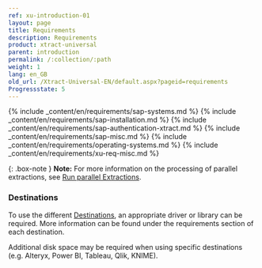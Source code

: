 ```yaml
---
ref: xu-introduction-01
layout: page
title: Requirements
description: Requirements
product: xtract-universal
parent: introduction
permalink: /:collection/:path
weight: 1
lang: en_GB
old_url: /Xtract-Universal-EN/default.aspx?pageid=requirements
Progressstate: 5
---
```


{% include _content/en/requirements/sap-systems.md %}
{% include _content/en/requirements/sap-installation.md %}
{% include _content/en/requirements/sap-authentication-xtract.md %}
{% include _content/en/requirements/sap-misc.md %}
{% include _content/en/requirements/operating-systems.md %}
{% include _content/en/requirements/xu-req-misc.md %}

{: .box-note }
**Note:** For more information on the processing of parallel extractions, see [Run parallel Extractions](../execute-and-automate-extractions#run-parallel-extractions).

### Destinations
To use the different [Destinations](../destinations), an appropriate driver or library can be required. 
More information can be found under the requirements section of each destination.

Additional disk space may be required when using specific destinations (e.g. Alteryx, Power BI, Tableau, Qlik, KNIME).
